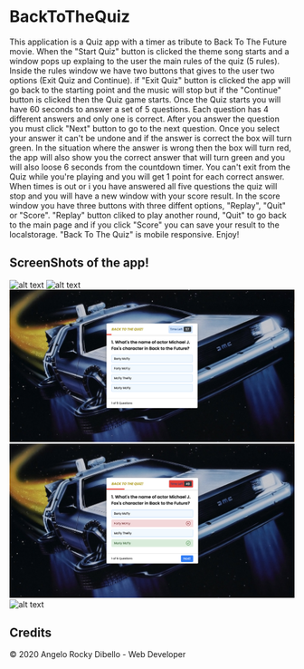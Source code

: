 # BackToTheQuiz

This application is a Quiz app with a timer as tribute to Back To The Future movie.
When the "Start Quiz" button is clicked the theme song starts and a window pops up explaing to the user the main rules of the quiz (5 rules).
Inside the rules window we have two buttons that gives to the user two options (Exit Quiz and Continue).
if "Exit Quiz" button is clicked the app will go back to the starting point and the music will stop but if the "Continue" button is clicked then the Quiz game starts. Once the Quiz starts you will have 60 seconds to answer a set of 5 questions. Each question has 4 different answers and only one is correct.
After you answer the question you must click "Next" button to go to the next question. Once you select your answer it can't be undone and if the answer is correct the box will turn green. In the situation where the answer is wrong then the box will turn red, the app will also show you the correct answer that will turn green and you will also loose 6 seconds from the countdown timer.
You can't exit from the Quiz while you're playing and you will get 1 point for each correct answer.
When times is out or i you have answered all five questions the quiz will stop and you will have a new window with your score result.
In the score window you have three buttons with three diffent options, "Replay", "Quit" or "Score".
"Replay" button cliked to play another round, "Quit" to go back to the main page and if you click "Score" you can save your result to the localstorage.
"Back To The Quiz" is mobile responsive. Enjoy!


## ScreenShots of the app!

![alt text](https://github.com/Dibello80/BackToTheQuiz/blob/main/screeshot_app/Screen%20Shot_1.png)
![alt text](https://github.com/Dibello80/BackToTheQuiz/blob/main/screeshot_app/Screen%20Shot_2.png)
![alt text](https://github.com/Dibello80/BackToTheQuiz/blob/main/screeshot_app/Screen%20Shot_3.png)
![alt text](https://github.com/Dibello80/BackToTheQuiz/blob/main/screeshot_app/Screen%20Shot_4.png)
![alt text](https://github.com/Dibello80/BackToTheQuiz/blob/main/screeshot_app/Screen%20Shot_5.png)



## Credits

© 2020 Angelo Rocky Dibello - Web Developer

